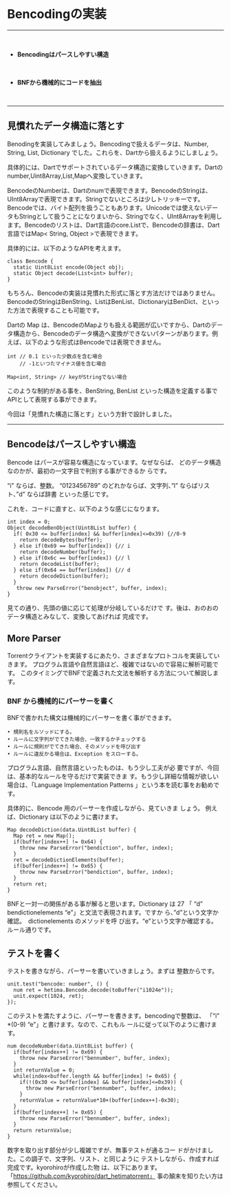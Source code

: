 # Bencodingの実装
<hr>
<br>


* **Bencodingはパースしやすい構造**

<br>

* **BNFから機械的にコードを抽出**


<br>
<hr>

## 見慣れたデータ構造に落とす

Benodingを実装してみましょう。Bencodingで扱えるデータは、Number, String, List, Dictionary でした。これらを、Dartから扱えるようにしましょう。

具体的には、Dartでサポートされているデータ構造に変換していきます。Dartのnumber,Uint8Array,List,Mapへ変換していきます。

BencodeのNumberは、Dartのnumで表現できます。BencodeのStringは、UInt8Arrayで表現できます。Stringでないところは少しトリッキーです。Bencodeでは、バイト配列を扱うこともあります。Unicodeでは使えないデータもStringとして扱うことになりまいから、Stringでなく、UInt8Arrayを利用します。Bencodeのリストは、Dart言語のcore.Listで、Bencodeの辞書は、Dart言語ではMap< String, Object >で表現できます。


具体的には、以下のようなAPIを考えます。

```
class Bencode {
  static Uint8List encode(Object obj);
  static Object decode(List<int> buffer);
}

```

もちろん、Bencodeの実装は見慣れた形式に落とす方法だけではありません。BencodeのStringはBenString、ListはBenList、DictionaryはBenDict、といった方法で表現することも可能です。

Dartの Map は、BencodeのMapよりも扱える範囲が広いですから、Dartのデータ構造から、Bencodeのデータ構造へ変換ができないパターンがあります。例えば、以下のような形式はBencodeでは表現できません。

```
int // 0.1 といった少数点を含む場合
    // -1といつたマイナス値を含む場合

Map<int, String> // keyがStringでない場合

```

このような制約がある事を、BenString, BenList といった構造を定義する事でAPIとして表現する事ができます。

今回は「見慣れた構造に落とす」という方針で設計しました。


<hr style="page-break-before: always;">

## Bencodeはパースしやすい構造

Bencode はパースが容易な構造になっています。なぜならば、
どのデータ構造なのかが、最初の一文字目で判別する事ができるか
らです。

“i” ならば、整数。 “0123456789” のどれかならば、文字列、”l” ならばリスト、”d” ならば辞書 といった感じです。

これを、コードに直すと、以下のような感じになります。

```
int index = 0;
Object decodeBenObject(Uint8List buffer) {
  if( 0x30 <= buffer[index] && buffer[index]<=0x39) {//0-9
    return decodeBytes(buffer);
  } else if(0x69 == buffer[index]) {// i
    return decodeNumber(buffer);
  } else if(0x6c == buffer[index]) {// l
    return decodeList(buffer);
  } else if(0x64 == buffer[index]) {// d
    return decodeDiction(buffer);
  }
   throw new ParseError("benobject", buffer, index);
}
```

見ての通り、先頭の値に応じて処理が分岐しているだけで
す。後は、おのおのデータ構造とみなして、変換してあげれば
完成です。


## More Parser

Torrentクライアントを実装するにあたり、さまざまなプロトコルを実装していきます。
プログラム言語や自然言語ほど、複雑ではないので容易に解析可能です。
このタイミングでBNFで定義された文法を解析する方法について解説します。

### BNF から機械的にパーサーを書く

BNFで書かれた構文は機械的にパーサーを書く事ができます。
```
• 規則名をルソッドにする。
• ルールに文字列がでてきた場合、一致するかチェックする
• ルールに規則がでてきた場合、そのメソッドを呼び出す
• ルールに違反かる場合は、Exception をスローする。
```

プログラム言語、自然言語といったものは、もう少し工夫が必
要ですが、今回は、基本的なルールを守るだけで実装できま
す。もう少し詳細な情報が欲しい場合は、「Language Implementation Patterns 」という本を読む事をお勧めです。


具体的に、Bencode 用のパーサーを作成しながら、見ていきま
しょう。
例えば、Dictionary は以下のように書けます。

```
Map decodeDiction(data.Uint8List buffer) {
  Map ret = new Map();
  if(buffer[index++] != 0x64) {
    throw new ParseError("bendiction", buffer, index);
  }
  ret = decodeDictionElements(buffer);
  if(buffer[index++] != 0x65) {
    throw new ParseError("bendiction", buffer, index);
  }
  return ret;
}
```

BNFと一対一の関係がある事が解ると思います。Dictionary は
27
「 “d” bendictionelements “e”」と文法で表現されます。ですか
ら、”d”という文字か確認。　dictionelements のメソッドを呼
び出す。“e”という文字か確認する。　ルール通りです。


## テストを書く

テストを書きながら、パーサーを書いていきましょう。まずは
整数からです。

```
unit.test("bencode: number", () {
  num ret = hetima.Bencode.decode(toBuffer("i1024e"));
  unit.expect(1024, ret);
});
```

このテストを満たすように、パーサーを書きます。bencodingで整数は、
「“i” *(0-9) “e”」と書けます。なので、これもル
ールに従って以下のように書けます。

```
num decodeNumber(data.Uint8List buffer) {
  if(buffer[index++] != 0x69) {
    throw new ParseError("bennumber", buffer, index);
  }
  int returnValue = 0;
  while(index<buffer.length && buffer[index] != 0x65) {
    if(!(0x30 <= buffer[index] && buffer[index]<=0x39)) {
      throw new ParseError("bennumber", buffer, index);
    }
    returnValue = returnValue*10+(buffer[index++]-0x30);
  }
  if(buffer[index++] != 0x65) {
    throw new ParseError("bennumber", buffer, index);
  }
  return returnValue;
}
```

数字を取り出す部分が少し複雑ですが、無事テストが通るコー
ドがかけました。この調子で、文字列、リスト、と同じように
テストしながら、作成すれば完成です。kyorohiroが作成した物
は、以下にあります。「https://github.com/kyorohiro/dart_hetimatorrent」 事の顛末を知りたい方は参照してください。







